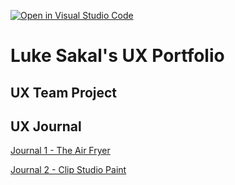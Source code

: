 [![Open in Visual Studio Code](https://classroom.github.com/assets/open-in-vscode-f059dc9a6f8d3a56e377f745f24479a46679e63a5d9fe6f495e02850cd0d8118.svg)](https://classroom.github.com/online_ide?assignment_repo_id=6804804&assignment_repo_type=AssignmentRepo)
# Luke Sakal's UX Portfolio


## UX Team Project


## UX Journal

[Journal 1 - The Air Fryer](j01/)

[Journal 2 - Clip Studio Paint](j02/)
